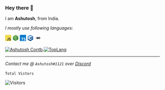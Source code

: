 ### Hey there 👋
I am **Ashutosh**, from India.

<!--<a href="https://github.com/ashutosh-3601/">
  <img align="right" src="" alt="Ashutosh Contb" />
</a>
<a href="https://github.com/ashutosh-3601">
  <img align="right" src="https://badges.pufler.dev/years/Ashutosh-3601/" alt="TopLang"/>
</a>-->

*I mostly use following languages:*  

<code><img height="20" src="https://raw.githubusercontent.com/github/explore/80688e429a7d4ef2fca1e82350fe8e3517d3494d/topics/javascript/javascript.png"></code>
<code><img height="20" src="https://raw.githubusercontent.com/github/explore/80688e429a7d4ef2fca1e82350fe8e3517d3494d/topics/nodejs/nodejs.png"></code>
<code><img height="20" src="https://raw.githubusercontent.com/github/explore/80688e429a7d4ef2fca1e82350fe8e3517d3494d/topics/typescript/typescript.png"></code>
<code><img height="20" src="https://raw.githubusercontent.com/github/explore/80688e429a7d4ef2fca1e82350fe8e3517d3494d/topics/cpp/cpp.png"></code>
<code><img height="20" src="https://raw.githubusercontent.com/github/explore/80688e429a7d4ef2fca1e82350fe8e3517d3494d/topics/go/go.png"></code>

<a href="https://github.com/ashutosh-3601/">
  <img align="center" src="https://github-readme-stats.vercel.app/api?username=ashutosh-3601&show_icons=true&count_private=true&include_all_commits=true&theme=midnight-purple" alt="Ashutosh Contb" />
</a>
<a href="https://github.com/ashutosh-3601">
  <img align="center" src="https://github-readme-stats.vercel.app/api/top-langs/?username=ashutosh-3601&layout=compact&theme=midnight-purple" alt="TopLang"/>
</a>

--------------------------------------------

*Contact me @ `Ashutosh#1121` over [Discord](https://discord.com/channels/@me)*

<code>Total Vistors</code>
<br>
<!--![Profile Visits](https://profile-counter.glitch.me/Ashutosh-3601/count.svg)-->
![Visitors](https://visitor-badge.laobi.icu/badge?page_id=Ashutosh-3601.Ashutosh-3601&title=Visitors)
